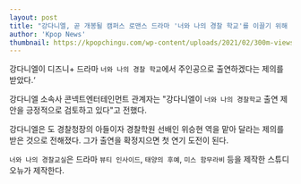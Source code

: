 ```yaml
---
layout: post
title: "강다니엘, 곧 개봉될 캠퍼스 로맨스 드라마 '너와 나의 경찰 학교'를 이끌기 위해 대화하다"
author: 'Kpop News'
thumbnail: https://kpopchingu.com/wp-content/uploads/2021/02/300m-views-68-890x512.png
---
```



강다니엘이 디즈니+ 드라마 `너와 나의 경찰 학교`에서 주인공으로 출연하겠다는 제의를 받았다.‘

강다니엘 소속사 콘넥트엔터테인먼트 관계자는 "강다니엘이 `너와 나의 경찰학교` 출연 제안을 긍정적으로 검토하고 있다"고 전했다.

강다니엘은 도 경찰청장의 아들이자 경찰학원 선배인 위승현 역을 맡아 달라는 제의를 받은 것으로 전해졌다. 그가 출연을 확정지으면 첫 연기 도전이 된다.

`너와 나의 경찰교실`은 드라마 `뷰티 인사이드`, `태양의 후예`, `미스 함무라비` 등을 제작한 스튜디오뉴가 제작한다.
